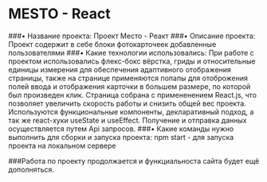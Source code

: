 # MESTO - React
###•      Название проекта: Проект Место - Реакт
###•      Описание проекта: Проект содержит в себе блоки фотокарточеек добавленные пользователями
###•      Какие технологии использовались: При работе с проектом использовались флекс-бокс вёрстка, гриды и относительные единицы измерения для обеспечения адаптивного отображения страницы, также на странице применяются попапы для отоброжения полей ввода и отображения карточки в большем размере, по которой был произведен клик. Страница собрана с примененением React.js, что позволяет увеличить скорость работы и снизить общей вес проекта. Используются функциональные компоненты, декларативный подход, а так же react-хуки useState и useEffect. Получение и отправка данных осуществляется путем Api запросов. 
###•       Какие команды нужно выполнить для сборки и запуска проекта: npm start - для запуска проекта на локальном сервере

###Работа по проекту продолжается и функциальноста сайта будет ещё дополняться.

